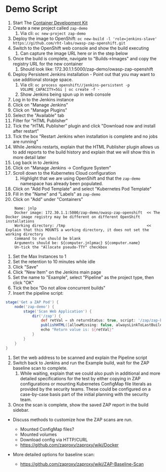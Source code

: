 # Demo Script

1. Start The [Container Development Kit](https://developers.redhat.com/products/cdk/download/)
1. Create a new project called `zap-demo`
   1. Via cli: `oc new-project zap-demo`
1. Deploy the image to OpenShift: `oc new-build -l 'role=jenkins-slave' https://github.com/rht-labs/owasp-zap-openshift.git`
1. Switch to the OpenShift web console and show the build executing
   1. Can capture the image URL here or in the step below
1. Once the build is complete, navigate to "Builds->Images" and copy the registry URL for the new container
   1. Should look like: 172.30.1.1:5000/zap-demo/owasp-zap-openshift
1. Deploy Persistent Jenkins installation - Point out that you may want to use additional storage space.
   1. Via cli: `oc process openshift//jenkins-persistent -p VOLUME_CAPACITY=5Gi | oc create -f -`
   1. Show Jenkins being spun up in web console
1. Log in to the Jenkins instance
1. Click on "Manage Jenkins"
1. Click on "Manage Plugins"
1. Select the "Available" tab
1. Filter for "HTML Publisher"
1. Tick the "HTML Publisher" plugin and click "Download now and install after restart"
1. Tick the box "Restart Jenkins when installation is complete and no jobs are running"
1. While Jenkins restarts, explain that the HTML Publisher plugin allows us to add reports to the build history and explain that we will show this in more detail later
1. Log back in to Jenkins
1. Click on "Manage Jenkins -> Configure System"
1. Scroll down to the Kubernetes Cloud configuration
   1. Highlight that we are using OpenShift and that the `zap-demo` namespace has already been populated.
1. Click on "Add Pod Template" and select "Kubernetes Pod Template"
1. Fill in the "Name" and "Labels" as `zap-demo`
1. Click on "Add" under "Containers"
```
    Name: jnlp
    Docker image: 172.30.1.1:5000/zap-demo/owasp-zap-openshift  << The Docker image registry may be different on different OpenShift installations
    Working directory: /tmp                                     << Explain that this MOUNTS a working directory, it does not set the working directory
    Command to run should be blank
    Arguments should be: ${computer.jnlpmac} ${computer.name}
    Un-tick the "Allocate pseudo-TTY" checkbox
```
1. Set the Max Instances to 1
1. Set the retention to 10 minutes while idle
1. Click "Save"
1. Click "New Item" on the Jenkins main page
1. Set the name to "Example", select "Pipeline" as the project type, then click "OK"
1. Tick the box "Do not allow concurrent builds"
1. Insert the pipeline script:
```groovy
stage('Get a ZAP Pod') {
    node('zap-demo') {
        stage('Scan Web Application') {
            dir('/zap') {
                def retVal = sh returnStatus: true, script: '/zap/zap-baseline.py -r baseline.html -t http://<some-web-site>'
                publishHTML([allowMissing: false, alwaysLinkToLastBuild: false, keepAll: true, reportDir: '/zap/wrk', reportFiles: 'baseline.html', reportName: 'ZAP Baseline Scan', reportTitles: 'ZAP Baseline Scan'])
                echo "Return value is: ${retVal}"
            }
        }
    }
}
```
1. Set the web address to be scanned and explain the Pipeline script
1. Switch back to Jenkins and run the Example build, wait for the ZAP baseline scan to complete. 
   1. While waiting, explain that we could also push in additional and more detailed specifications for the test by either copying in ZAP configurations or mounting Kubernetes ConfigMap file literals as provided by the security teams. These could be configured on a case-by-case basis part of the initial planning with the security team.
1. Once the scan is complete, show the saved ZAP report in the build sidebar.

* Discuss methods to customize how the ZAP scans are run. 
  * Mounted ConfigMap files?
  * Mounted volumes
  * Download config via HTTP/CURL
  * https://github.com/zaproxy/zaproxy/wiki/Docker

* More detailed options for baseline scan:
  * https://github.com/zaproxy/zaproxy/wiki/ZAP-Baseline-Scan